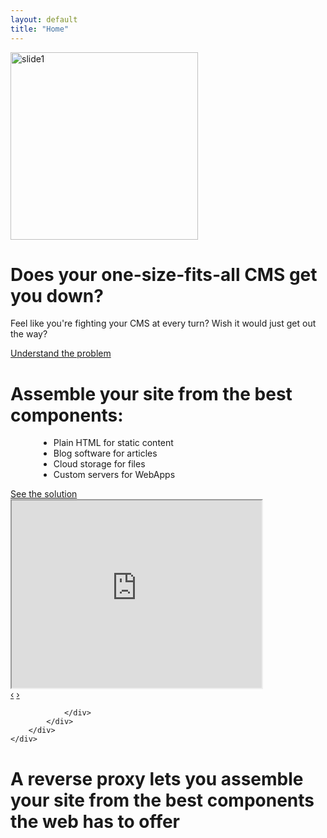 ```yaml
---
layout: default
title: "Home"
---
```


<div id="hero">
	<div class="container">
		<!-- starts carousel -->
		<div class="row animated fadeInDown">
			<div class="span12">
				<div id="myCarousel" class="carousel slide" data-interval="5000">
					<!-- carousel items -->
					<div class="carousel-inner">
						<!-- slide -->
						<div class="active item slide1">
							<div class="row">
								<div class="span5">
									<img src="http://www.doctorramey.com/wp-content/uploads/2011/04/frustration.cartoon.jpg" alt="slide1" style="height:300px"/>
								</div>
								<div class="span5">
									<h1>
										Does your one-size-fits-all CMS get you down?
									</h1>
									<p>Feel like you're fighting your CMS at every turn?  
										Wish it would just get out the way?</p>
									<a href="problem.html" class="btn btn-success btn-large">
										Understand the problem
									</a>
								</div>
							</div>
						</div>
						<!-- slide -->
						<div class="item slide2">
							<div class="row">
								<div class="span6 animated fadeInUpBig">
									<h1>Assemble your site from the best components:</h1>
									<p>
										<ul style="margin-left:45px">
											<li>Plain HTML for static content</li>
											<li>Blog software for articles</li>
											<li>Cloud storage for files</li>
											<li>Custom servers for WebApps</li>
										</ul>
									</p>
									<a href="solution.html" class="btn btn-success btn-large">
										See the solution
									</a>
								</div>
								<div class="span4 animated fadeInDownBig">
									<iframe src="https://cityindex.viewscreencasts.com/embed/2a77b29eeff04af19f2fa02c876758dc" width="400" height="300" seamless="true">Your browser does not seem to handle frames properly.  Watch the screencast <a href="https://cityindex.viewscreencasts.com/2a77b29eeff04af19f2fa02c876758dc">here</a></iframe>
								</div>
							</div>
						</div>
					</div>
					<!-- Carousel nav -->
					<a class="carousel-control left" href="#myCarousel" data-slide="prev">&lsaquo;</a>
					<a class="carousel-control right" href="#myCarousel" data-slide="next">&rsaquo;</a>

				</div>
			</div>
		</div>
	</div>
</div>

<div id="intro">
	<div class="container">
		<h1>A reverse proxy lets you assemble your site from the best components the web has to offer</h1>
	</div>
</div>

